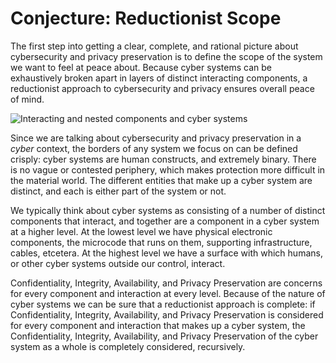 # Conjecture: Reductionist Scope

The first step into getting a clear, complete, and rational picture about cybersecurity and privacy preservation is to
define the scope of the system we want to feel at peace about. Because cyber systems can be exhaustively broken apart in
layers of distinct interacting components, a reductionist approach to cybersecurity and privacy ensures overall peace of
mind.

![Interacting and nested components and cyber systems]

Since we are talking about cybersecurity and privacy preservation in a _cyber_ context, the borders of any system we
focus on can be defined crisply: cyber systems are human constructs, and extremely binary. There is no vague or
contested periphery, which makes protection more difficult in the material world. The different entities that make up a
cyber system are distinct, and each is either part of the system or not.

We typically think about cyber systems as consisting of a number of distinct components that interact, and together are
a component in a cyber system at a higher level. At the lowest level we have physical electronic components, the
microcode that runs on them, supporting infrastructure, cables, etcetera. At the highest level we have a surface with
which humans, or other cyber systems outside our control, interact.

Confidentiality, Integrity, Availability, and Privacy Preservation are concerns for every component and interaction at
every level. Because of the nature of cyber systems we can be sure that a reductionist approach is complete: if
Confidentiality, Integrity, Availability, and Privacy Preservation is considered for every component and interaction
that makes up a cyber system, the Confidentiality, Integrity, Availability, and Privacy Preservation of the cyber system
as a whole is completely considered, recursively.

[Interacting and nested components and cyber systems]:
  Interacting%20and%20nested%20components%20and%20cyber%20systems.png
